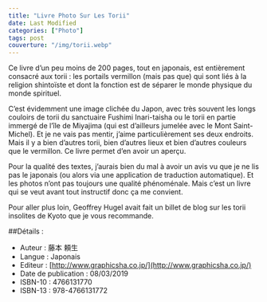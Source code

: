 ```yaml
---
title: "Livre Photo Sur Les Torii"
date: Last Modified
categories: ["Photo"]
tags: post
couverture: "/img/torii.webp"
---
```


Ce livre d’un peu moins de 200 pages, tout en japonais, est entièrement consacré aux torii : les portails vermillon (mais pas que) qui sont liés à la religion shintoïste et dont la fonction est de séparer le monde physique du monde spirituel.
<!-- excerpt -->

C’est évidemment une image clichée du Japon, avec très souvent les longs couloirs de torii du sanctuaire Fushimi Inari-taisha ou le torii en partie immergé de l’île de Miyajima (qui est d’ailleurs jumelée avec le Mont Saint-Michel). Et je ne vais pas mentir, j’aime particulièrement ses deux endroits.
Mais il y a bien d’autres torii, bien d’autres lieux et bien d’autres couleurs que le vermillon. Ce livre permet d’en avoir un aperçu.

Pour la qualité des textes, j’aurais bien du mal à avoir un avis vu que je ne lis pas le japonais (ou alors via une application de traduction automatique). Et les photos n’ont pas toujours une qualité phénoménale. Mais c’est un livre qui se veut avant tout instructif donc ça me convient.

Pour aller plus loin, Geoffrey Hugel avait fait un billet de blog sur les torii insolites de Kyoto que je vous recommande.

##Détails :

- Auteur : 藤本 頼生 
- Langue : Japonais
- Editeur : [http://www.graphicsha.co.jp/](http://www.graphicsha.co.jp/)
- Date de publication : 08/03/2019
- ISBN-10 : 4766131770
- ISBN-13 : 978-4766131772
